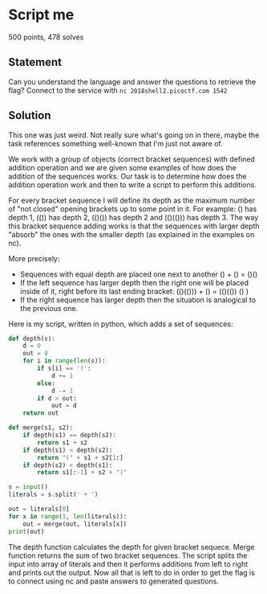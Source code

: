Script me
=========

500 points, 478 solves

Statement
---------

Can you understand the language and answer the questions to retrieve the flag? Connect to the service with ```nc 2018shell2.picoctf.com 1542```

Solution
--------

This one was just weird. Not really sure what's going on in there, maybe the task references something well-known that I'm just not aware of.

We work with a group of objects (correct bracket sequences) with defined addition operation and we are given some examples of how does the addition of the sequences works. Our task is to determine how does the addition operation work and then to write a script to perform this additions.

For every bracket sequence I will define its depth as the maximum number of "not closed" opening brackets up to some point in it. For example: () has depth 1, (()) has depth 2, (()()) has depth 2 and (()(())) has depth 3. The way this bracket sequence adding works is that the sequences with larger depth "absorb" the ones with the smaller depth (as explained in the examples on nc).

More precisely:
* Sequences with equal depth are placed one next to another () + () = ()()
* If the left sequence has larger depth then the right one will be placed inside of it, right before its last ending bracket: (()(())) + () = (()(()) () )
* If the right sequence has larger depth then the situation is analogical to the previous one.

Here is my script, written in python, which adds a set of sequences:
```python
def depth(s):
    d = 0
    out = 0
    for i in range(len(s)):
        if s[i] == '(':
            d += 1
        else:
            d -= 1
        if d > out:
            out = d
	return out

def merge(s1, s2):
    if depth(s1) == depth(s2):
        return s1 + s2
    if depth(s1) < depth(s2):
        return "(" + s1 + s2[1:]
    if depth(s2) < depth(s1):
        return s1[:-1] + s2 + ")"

s = input()
literals = s.split(' + ')

out = literals[0]
for x in range(1, len(literals)):
    out = merge(out, literals[x])
print(out)
```

The depth function calculates the depth for given bracket sequece. Merge function returns the sum of two bracket sequences. The script splits the input into array of literals and then it performs additions from left to right and prints out the output. Now all that is left to do in order to get the flag is to connect using nc and paste answers to generated questions.
